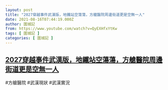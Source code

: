 ```yaml
---
layout: post
title: "2027穿越事件武漢版，地鐵站空蕩蕩，方艙醫院周邊街道更是空無一人"
date: 2021-08-16T07:44:19.000Z
author: 圍城記
from: https://www.youtube.com/watch?v=QyEXHfxYtKw
tags: [ 圍城記 ]
categories: [ 圍城記 ]
---
```

<!--1629099859000-->
[2027穿越事件武漢版，地鐵站空蕩蕩，方艙醫院周邊街道更是空無一人](https://www.youtube.com/watch?v=QyEXHfxYtKw)
------

<div>
#方艙醫院 #武漢現狀 #武漢實況
</div>
